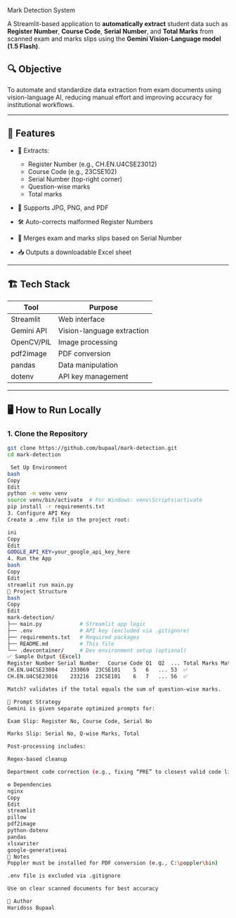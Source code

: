 Mark Detection System

A Streamlit-based application to **automatically extract** student data such as **Register Number**, **Course Code**, **Serial Number**, and **Total Marks** from scanned exam and marks slips using the **Gemini Vision-Language model (1.5 Flash)**.

## 🔍 Objective

To automate and standardize data extraction from exam documents using vision-language AI, reducing manual effort and improving accuracy for institutional workflows.

---

## 🧰 Features

- 📌 Extracts:
  - Register Number (e.g., CH.EN.U4CSE23012)
  - Course Code (e.g., 23CSE102)
  - Serial Number (top-right corner)
  - Question-wise marks
  - Total marks

- 📄 Supports JPG, PNG, and PDF
- 🛠️ Auto-corrects malformed Register Numbers
- 🔗 Merges exam and marks slips based on Serial Number
- 📥 Outputs a downloadable Excel sheet

---

## 🏗️ Tech Stack

| Tool        | Purpose                     |
|-------------|-----------------------------|
| Streamlit   | Web interface               |
| Gemini API  | Vision-language extraction  |
| OpenCV/PIL  | Image processing            |
| pdf2image   | PDF conversion              |
| pandas      | Data manipulation           |
| dotenv      | API key management          |

---

## 🖥️ How to Run Locally

### 1. Clone the Repository

```bash
git clone https://github.com/bupaal/mark-detection.git
cd mark-detection

 Set Up Environment
bash
Copy
Edit
python -m venv venv
source venv/bin/activate  # For Windows: venv\Scripts\activate
pip install -r requirements.txt
3. Configure API Key
Create a .env file in the project root:

ini
Copy
Edit
GOOGLE_API_KEY=your_google_api_key_here
4. Run the App
bash
Copy
Edit
streamlit run main.py
📁 Project Structure
bash
Copy
Edit
mark-detection/
├── main.py            # Streamlit app logic
├── .env               # API key (excluded via .gitignore)
├── requirements.txt   # Required packages
├── README.md          # This file
└── .devcontainer/     # Dev environment setup (optional)
✅ Sample Output (Excel)
Register Number	Serial Number	Course Code	Q1	Q2	...	Total Marks	Match?
CH.EN.U4CSE23004	233069	23CSE101	5	6	...	53	✅
CH.EN.U4CSE23016	233216	23CSE101	6	7	...	56	✅

Match? validates if the total equals the sum of question-wise marks.

🧠 Prompt Strategy
Gemini is given separate optimized prompts for:

Exam Slip: Register No, Course Code, Serial No

Marks Slip: Serial No, Q-wise Marks, Total

Post-processing includes:

Regex-based cleanup

Department code correction (e.g., fixing “PRE” to closest valid code like “CSE”)

⚙️ Dependencies
nginx
Copy
Edit
streamlit
pillow
pdf2image
python-dotenv
pandas
xlsxwriter
google-generativeai
📌 Notes
Poppler must be installed for PDF conversion (e.g., C:\poppler\bin)

.env file is excluded via .gitignore

Use on clear scanned documents for best accuracy

👤 Author
Haridoss Bupaal
